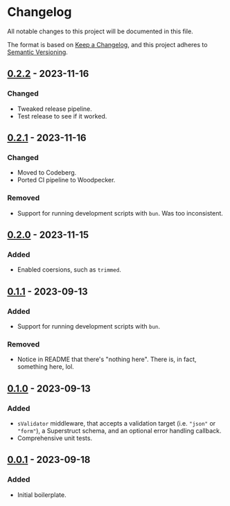 # Changelog

All notable changes to this project will be documented in this file.

The format is based on [Keep a Changelog](https://keepachangelog.com/en/1.0.0/),
and this project adheres to [Semantic Versioning](https://semver.org/spec/v2.0.0.html).

## [0.2.2] - 2023-11-16

### Changed

- Tweaked release pipeline.
- Test release to see if it worked.

## [0.2.1] - 2023-11-16

### Changed

- Moved to Codeberg.
- Ported CI pipeline to Woodpecker.

### Removed

- Support for running development scripts with `bun`. Was too inconsistent.

## [0.2.0] - 2023-11-15

### Added

- Enabled coersions, such as `trimmed`.

## [0.1.1] - 2023-09-13

### Added

- Support for running development scripts with `bun`.

### Removed

- Notice in README that there's "nothing here". There is, in fact, something here, lol.

## [0.1.0] - 2023-09-13

### Added

- `sValidator` middleware, that accepts a validation target (i.e. `"json"` or `"form"`), a Superstruct schema, and an optional error handling callback.
- Comprehensive unit tests.

## [0.0.1] - 2023-09-18

### Added

- Initial boilerplate.

[0.2.2]: https://codeberg.org/AverageHelper/hono-superstruct-validator/compare/v0.2.1...v0.2.2
[0.2.1]: https://codeberg.org/AverageHelper/hono-superstruct-validator/compare/v0.2.0...v0.2.1
[0.2.0]: https://codeberg.org/AverageHelper/hono-superstruct-validator/compare/v0.1.1...v0.2.0
[0.1.1]: https://codeberg.org/AverageHelper/hono-superstruct-validator/compare/v0.1.0...v0.1.1
[0.1.0]: https://codeberg.org/AverageHelper/hono-superstruct-validator/compare/v0.0.1...v0.1.0
[0.0.1]: https://codeberg.org/AverageHelper/hono-superstruct-validator/releases/tag/v0.0.1
